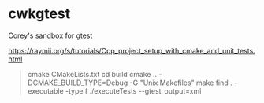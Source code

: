 # cwkgtest
Corey's sandbox for gtest

https://raymii.org/s/tutorials/Cpp_project_setup_with_cmake_and_unit_tests.html

> cmake CMakeLists.txt
> cd build
> cmake .. -DCMAKE_BUILD_TYPE=Debug -G "Unix Makefiles" 
> make
> find . -executable -type f
> ./executeTests --gtest_output=xml


